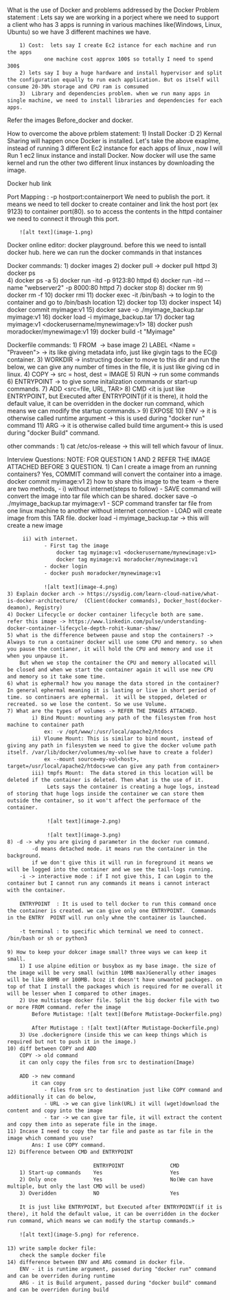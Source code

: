 
What is the use of Docker and problems addressed by the Docker
    Problem statement :
        Lets say we are working in a porject where we need to support a client who has 3 apps is running in various machines like(Windows, Linux, Ubuntu)
        so we have 3 different machines we have. 

        1) Cost:  lets say I create Ec2 istance for each machine and run the apps 
                one machine cost approx 100$ so totally I need to spend 300$
        2) lets say I buy a huge hardware and install hypervisor and split the configuration equally to run each application. But os itself will consume 20-30% storage and CPU ram is comsumed
        3)  Library and dependencies problem. when we run many apps in single machine, we need to install libraries and dependencies for each apps. 

Refer the images Before_docker and docker. 

How to overcome the above prblem statement:
    1) Install Docker :D
    2) Kernal Sharing will happen once Docker is installed. 
            Let's take the above exaplme, instead of running 3 different Ec2 instance for each apps of linux , now I will Run 1 ec2 linux instance and install Docker. 
                Now docker will use the same kernel and run the other two different linux instances by downloading the image. 

Docker hub link 

Port Mapping : -p hostport:containerport
    We need to publish the port. it means we need to tell docker to create container and link the host port (ex 9123) to container port(80). 
    so to access the contents in the httpd container we need to connect it through this port. 

        ![alt text](image-1.png)

Docker online editor:
    docker playground. 
    before this we need to isntall docker hub.
    here we can run the docker commands in that instances


Docker commands:
    1) docker images 
    2) docker pull <imagename> -> docker pull httpd
    3) docker ps  
    4) docker ps -a 
    5) docker run -itd -p 9123:80 httpd
    6) docker run -itd --name "webserver2" -p 8000:80 httpd
    7) docker stop <contianer name>
    8) docker rm <contianer name>
    9) docker rm -f <contianer name>
    10) docker rmi <imagename>
    11) docker exec -it <containerid> /bin/bash -> to login to the container and go to /bin/bash location
    12) docker top <containerid>
    13) docker inspect <containerid>
    14) docker commit <continaer ID> myimage:v1
    15) docker save -o ./myimage_backup.tar myimage:v1
    16) docker load -i myimage_backup.tar
    17) docker tag myimage:v1 <dockerusername/mynewimage:v1>
    18) docker push moradocker/mynewimage:v1
    19) docker build -t "Myimage" <DockerfileLocation>

Dockerfile commands:
    1) FROM <image name> -> base image
    2) LABEL <Name = "Praveen"> -> its like giving metadata info, just like givgin tags to the EC@ container.
    3) WORKDIR </app> -> instructing docker to move to this dir and run the below, we can give any number of times in the file, it is just like giving cd in linux. 
    4) COPY <src> <dest> -> src = host, dest = IMAGE
    5) RUN <cmds> -> run some commands 
    6) ENTRYPOINT <python3 main.py> -> to give some initalization commands or start-up commands. 
    7) ADD <src=file, URL, TAR> <dest>
    8) CMD <it is just like ENTRYPOINT, but Executed after ENTRYPOINT(if it is there), it hold the default value, it can be overridden in the docker run command, which means we can modify the startup commands.>
    9) EXPOSE <port number> 
    10) ENV -> it is otherwise called runtime argument -> this is used during "docker run" command
    11) ARG -> it is otherwise called build time argument-> this is used during "docker Build" command.
    
other commands :
    1) cat /etc/os-release -> this will tell which favour of linux. 


Interview Questions: 
    NOTE: FOR QUESTION 1 AND 2 REFER THE IMAGE ATTACHED BEFORE 3 QUESTION. 
    1) Can I create a image from an running containers? Yes, COMMIT command will convert the container into a image. 
        docker commit <continaer ID> myimage:v1
    2) how to share this image to the team -> there are two methods, 
        - i) without internet(steps to follow)
                - SAVE command will convert the image into tar file which can be shared. 
                     docker save -o ./myimage_backup.tar myimage:v1
                - SCP command transfer tar file from one linux machine to another without internet connection
                - LOAD will create image from this TAR file. 
                    docker load -i myimage_backup.tar   -> this will create a new image
                
         ii) with internet. 
                - First tag the image 
                    docker tag myimage:v1 <dockerusername/mynewimage:v1>
                    docker tag myimage:v1 moradocker/mynewimage:v1
                - docker login
                - docker push moradocker/mynewimage:v1

                ![alt text](image-4.png)
    3) Explain docker arch -> https://sysdig.com/learn-cloud-native/what-is-docker-architecture/  (Client(docker commands), Docker_host(docker-deamon), Registry)
    4) Docker Lifecycle or docker container lifecycle both are same.  refer this image -> https://www.linkedin.com/pulse/understanding-docker-container-lifecycle-depth-rohit-kumar-shaw/
    5) what is the difference between pause and stop the containers? -> Always to run a container docker will use some CPU and memory. so when you pause the contianer, it will hold the CPU and memory and use it when you unpause it. 
        But when we stop the container the CPU and memory allocated will be closed and when we start the container again it will use new CPU and memory so it take some time. 
    6) what is ephermal? how you manage the data stored in the container? In general ephermal meaning it is lasting or live in short period of time. so continaers are ephermal.  it will be stopped, deleted or recreated. so we lose the content. So we use Volume. 
    7) What are the types of volumes -> REFER THE IMAGES ATTACHED. 
            i) Bind Mount: mounting any path of the filesystem from host machine to container path 
                ex: -v /opt/www/:/usr/local/apache2/htdocs
            ii) Vloume Mount: This is similar to bind mount, instead of giving any path in filesystem we need to give the docker volume path itself. /var/lib/docker/volumnes/my-vol(we have to create a folder)
                ex --mount source=my-vol<host>, target=/usr/local/apache2/htdocs<we can give any path from container>
            iii) tmpfs Mount:  The data stored in this location will be deleted if the container is deleted. Then what is the use of it.
                 Lets says the container is creating a huge logs, instead of storing that huge logs inside the container we can store them outside the container, so it won't affect the performace of the container. 

                 ![alt text](image-2.png)

                 ![alt text](image-3.png)
    8) -d -> why you are giving d parameter in the docker run command. 
            -d means detached mode. it means run the container in the background. 
            if we don't give this it will run in foreground it means we will be logged into the container and we see the tail-logs running. 
        -i -> interactive mode : if I not give this, I can Login to the container but I cannot run any commands it means i cannot interact with the container. 

        ENTRYPOINT  : It is used to tell docker to run this command once the container is created. we can give only one ENTRYPOINT.  Commands in the ENTRY  POINT will run only whne the container is launched. 

        -t terminal : to specific which terminal we need to connect. /bin/bash or sh or python3

    9) How to keep your dokcer image small? three ways we can keep it small.
        1) I use alpine edition or busybox as my base image. the size of the image will be very small (within 10MB max)Generally other images will be like 80MB or 100MB. bcoz it doesn't have unwanted packages. on top of that I install the packages which is required for me overall it will be lesser when I compared to other images. 
        2) Use multistage docker file. Split the big docker file with two or more FROM command. refer the image
            Before Mutistage: ![alt text](Before Mutistage-Dockerfile.png)
            
            After Mutistage : ![alt text](After Mutistage-Dockerfile.png)
        3) Use .dockerignore (inside this we can keep things which is required but not to push it in the image.)
    10) diff between COPY and ADD
        COPY -> old command
        it can only copy the files from src to destination(Image)

        ADD -> new command
            it can copy 
                - files from src to destination just like COPY command and additionally it can do below, 
                - URL -> we can give link(URL) it will (wget)download the content and copy into the image
                - tar -> we can give tar file, it will extract the content and copy them into as seperate file in the image. 
    11) Incase I need to copy the tar file and paste as tar file in the image which command you use?
            Ans: I use COPY command.
    12) Difference between CMD and ENTRYPOINT 

                                ENTRYPOINT               CMD
        1) Start-up commands    Yes                      Yes
        2) Only once            Yes                      No(We can have multiple, but only the last CMD will be used)
        3) Overidden            NO                       Yes

        It is just like ENTRYPOINT, but Executed after ENTRYPOINT(if it is there), it hold the default value, it can be overridden in the docker run command, which means we can modify the startup commands.>

        ![alt text](image-5.png) for reference.

    13) write sample docker file:
        check the sample docker file
    14) difference between ENV and ARG command in docker file. 
        ENV - it is runtime argument, passed during "docker run" command and can be overriden during runtime
        ARG - it is Build argument, passed during "docker build" command and can be overriden during build
        



    